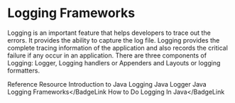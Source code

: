 # Logging Frameworks

Logging is an important feature that helps developers to trace out the errors. It provides the ability to capture the log file. Logging provides the complete tracing information of the application and also records the critical failure if any occur in an application. There are three components of Logging: Logger, Logging handlers or Appenders and Layouts or logging formatters.

<ResourceGroupTitle>Reference Resource</ResourceGroupTitle>
<BadgeLink colorScheme='yellow' badgeText='Read' href='https://www.baeldung.com/java-logging-intro'>Introduction to Java Logging</BadgeLink>
<BadgeLink badgeText='Read' colorScheme="yellow" href='https://www.javatpoint.com/java-logger'>Java Logger</BadgeLink>
<BadgeLink badgeText='Read' colorScheme="yellow" href='https://en.wikipedia.org/wiki/Java_logging_framework'>Java Logging Frameworks</BadgeLink
<BadgeLink badgeText='Read' colorScheme="yellow" href='https://www.marcobehler.com/guides/java-logging'>How to Do Logging In Java</BadgeLink
